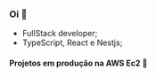 ### Oi 👋

- FullStack developer;
- TypeScript, React e Nestjs;

#### Projetos em produção na AWS Ec2 🚀